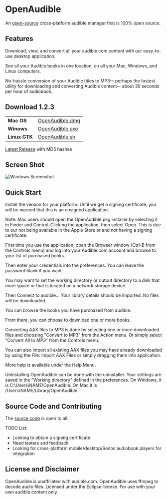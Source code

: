# OpenAudible
An [open-source](https://github.com/openaudible/openaudible) cross-platform audible manager that is 100% open source.

## Features
Download, view, and convert all your audible.com content with our easy-to-use desktop application.

See all your Audible books in one location, on all your Mac, Windows, and Linux computers.  

No-hassle conversion of your Audible titles to MP3-- perhaps the fastest utility for downloading and converting Audible content-- about 30 seconds per hour of audiobook.

## Download 1.2.3

|         |           |
|:----------|:------------------|
| **Mac OS**   | [OpenAudible.dmg](https://github.com/openaudible/openaudible/releases/download/v1.2.3/OpenAudible_mac_1.2.3.dmg) |
| **Winows**   | [OpenAudible.exe](https://github.com/openaudible/openaudible/releases/download/v1.2.3/OpenAudible_win_1.2.3.exe) |
| **Linux GTK**    | [OpenAudible.sh](https://github.com/openaudible/openaudible/releases/download/v1.2.3/OpenAudible_liunx_1.2.3.sh) |

[Latest Release](https://github.com/openaudible/openaudible/releases/latest) with MD5 hashes

## Screen Shot
![Windows Screenshot](https://openaudible.github.io/images/open_audible_win.png)

## Quick Start
Install the version for your platform. Until we get a signing certificate, you will be warned that this is an unsigned application.

Note: Mac users should open the OpenAudible.pkg installer by selecting it in Finder and Control-Clicking the application, then select Open. This is due to our not being available in the Apple Store or and not having a signing certificate. 

First time you use the application, open the Browser window (Ctrl-B from the Controls menu) and log into your Audible.com account and browse to your list of purchased books.

Then enter your credentials into the preferences. You can leave the password blank if you want.

You may want to set the working directory or output directory to a disk that more space or that is located on a network storage device.

Then Connect to audible... Your library details should be imported. No files will be downloaded.

You can browse the books you have purchased from audible.

From there, you can choose to download one or more books.

Converting AAX files to MP3 is done by selecting one or more downloaded files and choosing "Convert to MP3" from the Action menu. Or simply select "Convert All to MP3" from the Controls menu.

You can also import all existing AAX files you may have already downloaded by using the File: Import AAX Files or simply dragging them into application.

More help is available under the Help Menu.

Uninstalling OpenAudible can be done with the uninstaller. Your settings are saved in the "Working directory" defined in the preferences. On Windows, it is C:\Users\NAME\OpenAudible. On Mac it is /Users/NAME/Library/OpenAudible. 

## Source Code and Contributing
The [source code](https://github.com/openaudible/openaudible) is open to all.

TODO List:
 - Looking to obtain a signing certificate.
 - Need testers and feedback
 - Looking for cross-platform mobile/desktop/Sonos audiobook players for integration

## License and Disclaimer
OpenAudible is unaffiliated with audible.com.
OpenAudible uses ffmpeg to decode audio files.
Licensed under the Eclipse license.
For use with your own audible content only.
